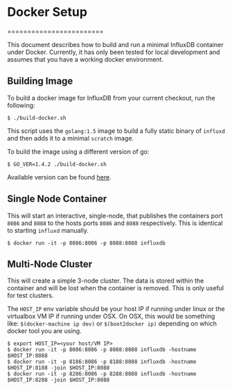 # Docker Setup
========================

This document describes how to build and run a minimal InfluxDB container under Docker.   Currently, it has only been tested for local development and assumes that you have a working docker environment.

## Building Image

To build a docker image for InfluxDB from your current checkout, run the following:

```
$ ./build-docker.sh
```

This script uses the `golang:1.5` image to build a fully static binary of `influxd` and then adds it to a minimal `scratch` image.

To build the image using a different version of go:

```
$ GO_VER=1.4.2 ./build-docker.sh
```

Available version can be found [here](https://hub.docker.com/_/golang/).

## Single Node Container

This will start an interactive, single-node, that publishes the containers port `8086` and `8088` to the hosts ports `8086` and `8088` respectively.  This is identical to starting `influxd` manually.

```
$ docker run -it -p 8086:8086 -p 8088:8088 influxdb
```

## Multi-Node Cluster

This will create a simple 3-node cluster.  The data is stored within the container and will be lost when the container is removed.  This is only useful for test clusters.

The `HOST_IP` env variable should be your host IP if running under linux or the virtualbox VM IP if running under OSX.  On OSX, this would be something like: `$(docker-machine ip dev)` or `$(boot2docker ip)` depending on which docker tool you are using.

```
$ export HOST_IP=<your host/VM IP>
$ docker run -it -p 8086:8086 -p 8088:8088 influxdb -hostname $HOST_IP:8088
$ docker run -it -p 8186:8086 -p 8188:8088 influxdb -hostname $HOST_IP:8188 -join $HOST_IP:8088
$ docker run -it -p 8286:8086 -p 8288:8088 influxdb -hostname $HOST_IP:8288 -join $HOST_IP:8088
```

